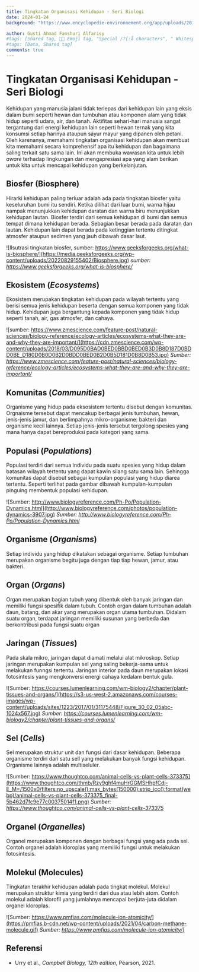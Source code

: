 ```yaml
---
title: Tingkatan Organisasi Kehidupan - Seri Biologi
date: 2024-01-24
background: "https://www.encyclopedie-environnement.org/app/uploads/2016/05/Biosph%C3%A8re_couverture2.jpg"

author: Gusti Ahmad Fanshuri Alfarisy
#tags: [Shared tag, 👩‍🔬 Emoji tag, "Special /?{:å characters", " Whitespace before and after "]
#tags: [Data, Shared tag]
comments: true
---
```


# Tingkatan Organisasi Kehidupan - Seri Biologi

Kehidupan yang manusia jalani tidak terlepas dari kehidupan lain yang eksis dalam bumi seperti hewan dan tumbuhan atau komponen alam yang tidak hidup seperti udara, air, dan tanah. Aktifitas sehari-hari manusia sangat tergantung dari energi kehidupan lain seperti hewan ternak yang kita konsumsi setiap harinya ataupun sayur mayur yang dipanen oleh petani. Oleh karenanya, memahami tingkatan organisasi kehidupan akan membuat kita memahami secara komprehensif apa itu kehidupan dan bagaimana saling terkait satu sama lain. Ini akan membuka wawasan kita untuk lebih *aware* terhadap lingkungan dan mengapresiasi apa yang alam berikan untuk kita untuk mencapai kehidupan yang berkelanjutan.

## Biosfer (Biosphere)

Hirarki kehidupan paling terluar adalah ada pada tingkatan biosfer yaitu keseluruhan bumi itu sendiri. Ketika dilihat dari luar bumi, warna hijau nampak menunjukkan kehidupan daratan dan warna biru menunjukkan kehidupan lautan. Biosfer terdiri dari semua kehidupan di bumi dan semua tempat dimana kehidupan berada. Sebagian besar berada pada daratan dan lautan. Kehidupan lain dapat berada pada ketinggian tertentu ditingkat atmosfer ataupun sedimen yang jauh dibawah dasar laut.

![Ilsutrasi tingkatan biosfer, sumber: https://www.geeksforgeeks.org/what-is-biosphere/](https://media.geeksforgeeks.org/wp-content/uploads/20220829155402/Biosphere.jpg)
*sumber: https://www.geeksforgeeks.org/what-is-biosphere/*

## Ekosistem (_Ecosystems_)
Ekosistem merupakan tingkatan kehidupan pada wilayah tertentu yang berisi semua jenis kehidupan beserta dengan semua komponen yang tidak hidup. Kehidupan juga bergantung kepada komponen yang tidak hidup seperti tanah, air, gas atmosfer, dan cahaya.

![sumber: https://www.zmescience.com/feature-post/natural-sciences/biology-reference/ecology-articles/ecosystems-what-they-are-and-why-they-are-important/](https://cdn.zmescience.com/wp-content/uploads/2018/03/D095D0BAD0BED0BBD0BED0B3D0B8D187D0BDD0BE_D180D0B0D0B2D0BDD0BED0B2D0B5D181D0B8D0B53.jpg)
*Sumber: https://www.zmescience.com/feature-post/natural-sciences/biology-reference/ecology-articles/ecosystems-what-they-are-and-why-they-are-important/*

## Komunitas (_Communities_)
Organisme yang hidup pada eksosistem tertentu disebut dengan komunitas. Orgnaisme tersebut dapat mencakup berbagai jenis tumbuhan, hewan, jenis-jenis jamur, dan berlimpahnya mikro-organisme: bakteri dan organisme kecil lainnya. Setiap jenis-jenis tersebut tergolong spesies yang mana hanya dapat bereproduksi pada kategori yang sama.

## Populasi (_Populations_)
Populasi terdiri dari semua individu pada suatu spesies yang hidup dalam batasan wilayah tertentu yang dapat kawin silang satu sama lain. Sehingga komunitas dapat disebut sebagai kumpulan populasi yang hidup diarea tertentu. Seperti terlihat pada gambar dibawah kumpulan-kumpulan pinguing membentuk populasi kehidupan.

![Sumber: http://www.biologyreference.com/Ph-Po/Population-Dynamics.html](http://www.biologyreference.com/photos/population-dynamics-3907.jpg)
*Sumber: http://www.biologyreference.com/Ph-Po/Population-Dynamics.html*

## Organisme (_Organisms_)
Setiap individu yang hidup dikatakan sebagai organisme. Setiap tumbuhan merupakan organisme begitu juga dengan tiap tiap hewan, jamur, atau bakteri.

## Organ (_Organs_)
Organ merupakan bagian tubuh yang dibentuk oleh banyak jaringan dan memiliki fungsi spesifik dalam tubuh. Contoh organ dalam tumbuhan adalah daun, batang, dan akar yang merupakan organ utama tumbuhan. Didalam suatu organ, terdapat jaringan memiliki susunan yang berbeda dan berkontribusi pada fungsi suatu organ

## Jaringan (_Tissues_)
Pada skala mikro, jaringan dapat diamati melalui alat mikroskop. Setiap jaringan merupakan kumpulan sel yang saling bekerja-sama untuk melakukan funngsi tertentu. Jaringan interior pada daun merupakan lokasi fotosintesis yang mengkonversi energi cahaya kedalam bentuk gula.

![Sumber: https://courses.lumenlearning.com/wm-biology2/chapter/plant-tissues-and-organs/](https://s3-us-west-2.amazonaws.com/courses-images/wp-content/uploads/sites/1223/2017/01/31175448/Figure_30_02_05abc-1024x567.jpg)
*Sumber: https://courses.lumenlearning.com/wm-biology2/chapter/plant-tissues-and-organs/*

## Sel (_Cells_)
Sel merupakan struktur unit dan fungsi dari dasar kehidupan. Beberapa organisme terdiri dari satu sell yang melakukan banyak fungsi kehidupan. Organisme lainnya adalah multiseluler. 

![Sumber: https://www.thoughtco.com/animal-cells-vs-plant-cells-373375](https://www.thoughtco.com/thmb/Rzy9ghf4muHrGGMSHhpfCdj-E_M=/1500x0/filters:no_upscale():max_bytes(150000):strip_icc():format(webp)/animal-cells-vs-plant-cells-373375_final-5b462d7fc9e77c00375014f1.png)
*Sumber: https://www.thoughtco.com/animal-cells-vs-plant-cells-373375*

## Organel (_Organelles_)
Organel merupakan komponen dengan berbagai fungsi yang ada pada sel. Contoh organel adalah kloroplas yang memiliki fungsi untuk melakukan fotosintesis.

## Molekul (Molecules)
Tingkatan terakhir kehidupan adalah pada tingkat molekul. Molekul merupakan struktur kimia yang terdiri dari dua atau lebih atom. Contoh molekul adalah klorofil yang jumlahnya mencapai berjuta-juta didalam organel kloroplas.

![Sumber: https://www.pmfias.com/molecule-ion-atomicity/](https://pmfias.b-cdn.net/wp-content/uploads/2021/04/carbon-methane-molecule.gif)
*Sumber: https://www.pmfias.com/molecule-ion-atomicity/]*

## Referensi
- Urry et al., *Campbell Biology, 12th edition*, Pearson, 2021.